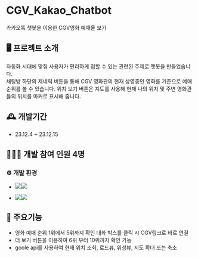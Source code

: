 # CGV_Kakao_Chatbot
카카오톡 챗봇을 이용한 CGV영화 예매율 보기 

## 🖥 프로젝트 소개
자동화 시대에 맞춰 사용자가 편리하게 접할 수 있는 관련된 주제로 챗봇을 만들었습니다. <br/>
채팅방 하단의 제네릭 버튼을 통해 CGV 영화관의 현재 상영중인 영화를 기준으로 예매 순위를 볼 수 있습니다. 위치 보기 버튼은 지도를 사용해 현재 나의 위치 및 주변 영화관들의 위치를 마커로 표시해 줍니다.

## 🕰 개발기간
* 23.12.4 ~ 23.12.15

## 🧑‍🤝‍🧑 개발 참여 인원 4명

### ⚙ 개발 환경
- <img src="https://img.shields.io/badge/Language-%23121011?style=for-the-badge"><img src="https://img.shields.io/badge/python-3776AB?style=for-the-badge&logo=python&logoColor=white">

- <img src="https://img.shields.io/badge/IDE-%23121011?style=for-the-badge"><img src="https://img.shields.io/badge/Groom IDE-%233DC8B4?style=for-the-badge">

## 📌 주요기능 
- 영화 예매 순위 1위에서 5위까지 확인 대화 박스를 클릭 시 CGV링크로 바로 연결
- 더 보기 버튼을 이용하여 6위 부터 10위까지 확인 가능
- goole api를 사용하여 현재 위치 조회, 로드뷰, 위성뷰, 지도 확대 또는 축소
